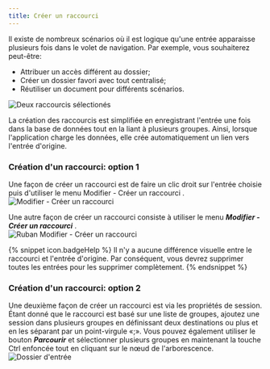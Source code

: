 ```yaml
---
title: Créer un raccourci
---
```

Il existe de nombreux scénarios où il est logique qu'une entrée apparaisse plusieurs fois dans le volet de navigation. Par exemple, vous souhaiterez peut-être:  

* Attribuer un accès différent au dossier; 
* Créer un dossier favori avec tout centralisé; 
* Réutiliser un document pour différents scénarios. 

![Deux raccourcis sélectionés](/img/fr/rdm/mac/clip04051.png) 

La création des raccourcis est simplifiée en enregistrant l'entrée une fois dans la base de données tout en la liant à plusieurs groupes. Ainsi, lorsque l'application charge les données, elle crée automatiquement un lien vers l'entrée d'origine.  

### Création d'un raccourci: option 1 

Une façon de créer un raccourci est de faire un clic droit sur l'entrée choisie puis d'utiliser le menu Modifier - Créer un raccourci .  
![Modifier - Créer un raccourci](/img/fr/rdm/mac/clip4051.png) 

Une autre façon de créer un raccourci consiste à utiliser le menu ***Modifier - Créer un raccourci*** .  
![Ruban Modifier - Créer un raccourci](/img/fr/rdm/mac/clip4053.png) 

{% snippet icon.badgeHelp %}
Il n'y a aucune différence visuelle entre le raccourci et l'entrée d'origine. Par conséquent, vous devrez supprimer toutes les entrées pour les supprimer complètement. 
{% endsnippet %}
 
### Création d'un raccourci: option 2 

Une deuxième façon de créer un raccourci est via les propriétés de session. Étant donné que le raccourci est basé sur une liste de groupes, ajoutez une session dans plusieurs groupes en définissant deux destinations ou plus et en les séparant par un point-virgule «;». Vous pouvez également utiliser le bouton ***Parcourir*** et sélectionner plusieurs groupes en maintenant la touche Ctrl enfoncée tout en cliquant sur le nœud de l'arborescence.  
![Dossier d'entrée](/img/fr/rdm/mac/clip5053.png) 

